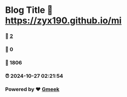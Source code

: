 # Blog Title :link: https://zyx190.github.io/mi 
### :page_facing_up: [2](https://zyx190.github.io/mi/tag.html) 
### :speech_balloon: 0 
### :hibiscus: 1806 
### :alarm_clock: 2024-10-27 02:21:54 
### Powered by :heart: [Gmeek](https://github.com/Meekdai/Gmeek)
